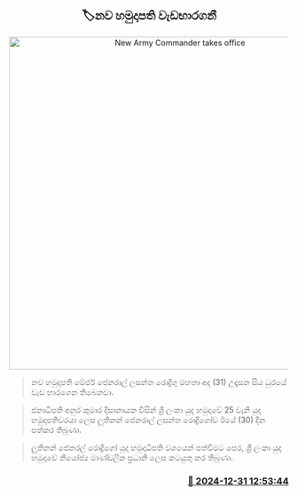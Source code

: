 <p align='center'><b><h2 align='center' title='New Army Commander takes office'>🏷නව හමුදාපති වැඩභාරගනී</h2></b></p>
<p align='center'><img src='https://helakuru.sgp1.cdn.digitaloceanspaces.com/esana/images/lib/lasantha-rodrigo-army.jpg' width='600' alt='New Army Commander takes office'></p>

> නව හමුදාපති මේජර් ජෙනරාල් ලසන්ත රොද්‍රිගු මහතා අද (31) උදෑසන සිය ධුරයේ වැඩ භාරගෙන තිබෙනවා.

> ජනාධිපති අනුර කුමාර දිසානායක විසින් ශ්‍රී ලංකා යුද හමුදාවේ 25 වැනි යුද හමුදාපතිවරයා ලෙස ලුතිනන් ජෙනරාල් ලසන්ත රොද්‍රිගෝව ඊයේ (30) දින පත්කර තිබුණා.

> ලුතිනන් ජෙනරල් රොද්‍රිගෝ යුද හමුදාධිපති වශයෙන් පත්වීමට පෙර, ශ්‍රී ලංකා යුද හමුදාවේ නියෝජ්‍ය මාණ්ඩලික ප්‍රධානි ලෙස කටයුතු කර තිබුණා.



<h3 align='right'><a href='https://www.helakuru.lk/esana/p/106218/'>📅 2024-12-31 12:53:44</a></h3>
